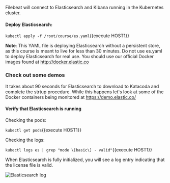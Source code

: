 Filebeat will connect to Elasticsearch and Kibana running in the Kubernetes cluster.  

#### Deploy Elasticsearch:

`kubectl apply -f /root/course/es.yaml`{{execute HOST1}}

**Note**: This YAML file is deploying Elasticsearch without a persistent store, as this course is meant to live for less than 30 minutes.  Do not use es.yaml to deploy Elasticsearch for real use. You should use our official Docker images found at http://docker.elastic.co

### Check out some demos

It takes about 90 seconds for Elasticsearch to download to Katacoda and complete the strtup procedure.  While this happens let's look at some of the Docker containers being monitored at https://demo.elastic.co/

#### Verify that Elasticsearch is running

Checking the pods:

`kubectl get pods`{{execute HOST1}}

Checking the logs:

`kubectl logs es | grep "mode \[basic\] - valid"`{{execute HOST1}}

When Elasticsearch is fully initialized, you will see a log entry indicating that the license file is valid.

![Elasticsearch log](https://user-images.githubusercontent.com/25182304/43620198-8830e4a6-969f-11e8-9c05-0cd6ffc5ab96.png)
